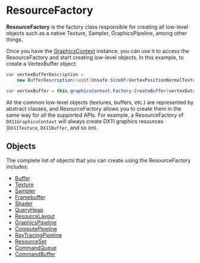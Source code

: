 # ResourceFactory

**ResourceFactory** is the factory class responsible for creating all low-level objects such as a native Texture, Sampler, GraphicsPipeline, among other things.

Once you have the [GraphicsContext](graphicscontext.md) instance, you can use it to access the ResourceFactory and start creating low-level objects. In this example, to create a VertexBuffer object:

```csharp
var vertexBufferDescription = 
    new BufferDescription((uint)Unsafe.SizeOf<VertexPositionNormalTexture>() * (uint)vertexData.Length, BufferFlags.VertexBuffer, ResourceUsage.Default);

var vertexBuffer = this.graphicsContext.Factory.CreateBuffer(vertexData, ref vertexBufferDescription);
```

All the common low-level objects (textures, buffers, etc.) are represented by abstract classes, and ResourceFactory allows you to create them in the same way for all the supported APIs. For example, a ResourceFactory of `DX11GraphicsContext` will always create DX11 graphics resources (`DX11Texture`, `DX11Buffer`, and so on).

## Objects

The complete list of objects that you can create using the ResourceFactory includes:

* [Buffer](buffer.md)
* [Texture](texture.md)
* [Sampler](sampler.md)
* [Framebuffer](framebuffer.md)
* [Shader](shader.md)
* [QueryHeap](queryheap.md)
* [ResourceLayout](resourcelayout.md)
* [GraphicsPipeline](graphicspipeline.md)
* [ComputePipeline](computepipeline.md)
* [RayTracingPipeline](raytracingpipeline.md)
* [ResourceSet](resourceset.md)
* [CommandQueue](commandqueue.md)
* [CommandBuffer](commandbuffer.md)